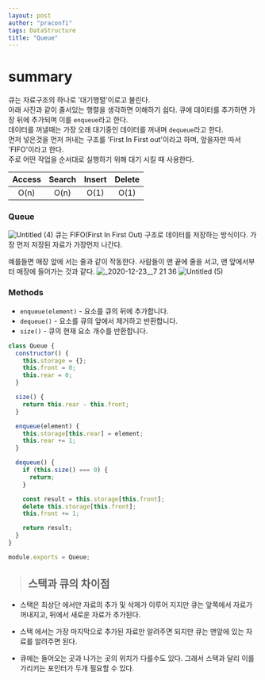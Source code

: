 ```yaml
---
layout: post
author: "praconfi"
tags: DataStructure
title: "Queue"
---
```

# summary
큐는 자료구조의 하나로 '대기행렬'이로고 불린다.  
아래 사진과 같이 줄서있는 행렬을 생각하면 이해하기 쉽다. 
큐에 데이터를 추가하면 가장 뒤에 추가되며 이를 `enqueue`라고 한다.  
데이터를 꺼낼때는 가장 오래 대기중인 데이터를  꺼내며 `dequeue`라고 한다.  
먼저 넣은것을 먼저 꺼내는 구조를 'First In First out'이라고 하며, 앞을자만 따서 'FIFO'이라고 한다.  
주로 어떤 작업을 순서대로 실행하기 위해 대기 시킬 때 사용한다.   

|Access| Search|Insert|Delete|   
|:---: | :---: | :---: | :---: |   
| O(n)|O(n)|O(1)|O(1)|  

### **Queue**
![Untitled (4)](https://user-images.githubusercontent.com/64571546/103162593-e0634200-4835-11eb-87e6-5237e8b3d948.png)
큐는 FIFO(First In First Out) 구조로 데이터를 저장하는 방식이다. 가장 먼저 저장된 자료가 가장먼저 나간다. 

예를들면 매장 앞에 서는 줄과 같이 작동한다. 사람들이 맨 끝에 줄을 서고, 맨 앞에서부터 매장에 들어가는 것과 같다.
![_2020-12-23__7 21 36](https://user-images.githubusercontent.com/64571546/103162595-e2c59c00-4835-11eb-8dd4-a536bde3eac9.png)
![Untitled (5)](https://user-images.githubusercontent.com/64571546/103162596-e48f5f80-4835-11eb-9b87-12790481e7de.png)


### Methods

- `enqueue(element)` - 요소를 큐의 뒤에 추가합니다.
- `dequeue()` - 요소를 큐의 앞에서 제거하고 반환합니다.
- `size()` - 큐의 현재 요소 개수를 반환합니다.

```jsx
class Queue {
  constructor() {
    this.storage = {};
    this.front = 0;
    this.rear = 0;
  }

  size() {
    return this.rear - this.front;
  }

  enqueue(element) {
    this.storage[this.rear] = element;
    this.rear += 1;
  }

  dequeue() {
    if (this.size() === 0) {
      return;
    }

    const result = this.storage[this.front];
    delete this.storage[this.front];
    this.front += 1;

    return result;
  }
}

module.exports = Queue;
```

> ## 스택과 큐의 차이점
- 스택은 최상단 에서만 자료의 추가 및 삭제가 이루어 지지만 큐는 앞쪽에서 자료가 꺼내지고, 뒤에서 새로운 자료가 추가된다.

- 스택 에서는 가장 마지막으로 추가된 자료만 알려주면 되지만 큐는 맨앞에 있는 자료를 알려주면 된다. 

- 큐에는 들어오는 곳과 나가는 곳의 위치가 다를수도 있다. 그래서 스택과 달리 이를 가리키는 포인터가 두개 필요할 수 있다.
